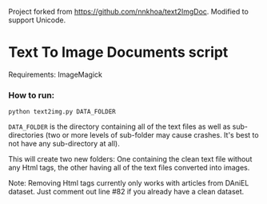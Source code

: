 Project forked from https://github.com/nnkhoa/text2ImgDoc. Modified to support Unicode.

# Text To Image Documents script

Requirements: ImageMagick 

### How to run: 

```python text2img.py DATA_FOLDER```

```DATA_FOLDER``` is the directory containing all of the text files as well as sub-directories (two or more levels of sub-folder may cause crashes. It's best to not have any sub-directory at all).

This will create two new folders: One containing the clean text file without any Html tags, the other having all of the text files converted into images.

Note: Removing Html tags currently only works with articles from DAniEL dataset. Just comment out line #82 if you already have a clean dataset.
